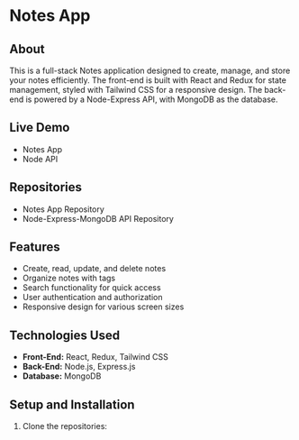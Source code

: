 # Notes App

## About
This is a full-stack Notes application designed to create, manage, and store your notes efficiently. The front-end is built with React and Redux for state management, styled with Tailwind CSS for a responsive design. The back-end is powered by a Node-Express API, with MongoDB as the database.

## Live Demo
- Notes App
- Node API

## Repositories
- Notes App Repository
- Node-Express-MongoDB API Repository

## Features
- Create, read, update, and delete notes
- Organize notes with tags
- Search functionality for quick access
- User authentication and authorization
- Responsive design for various screen sizes

## Technologies Used
- **Front-End:** React, Redux, Tailwind CSS
- **Back-End:** Node.js, Express.js
- **Database:** MongoDB

## Setup and Installation
1. Clone the repositories:
